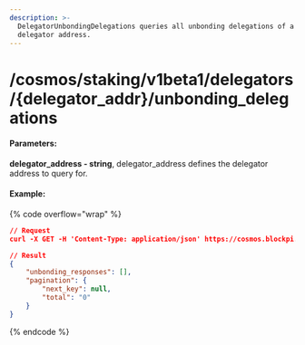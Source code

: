 ```yaml
---
description: >-
  DelegatorUnbondingDelegations queries all unbonding delegations of a given
  delegator address.
---
```


# /cosmos/staking/v1beta1/delegators/{delegator\_addr}/unbonding\_delegations

#### **Parameters:**

**delegator\_address - string**, delegator\_address defines the delegator address to query for.

#### Example:

{% code overflow="wrap" %}
```json
// Request
curl -X GET -H 'Content-Type: application/json' https://cosmos.blockpi.network/lcd/v1/<your-api-key>/cosmos/staking/v1beta1/delegators/cosmos1j52fnrad494smwjp3l7tg4ng96s2kmzd9kgue9/unbonding_delegations

// Result
{
    "unbonding_responses": [],
    "pagination": {
        "next_key": null,
        "total": "0"
    }
}
```
{% endcode %}
